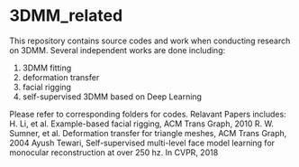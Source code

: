 # 3DMM_related
This repository contains source codes and work when conducting research on 3DMM. 
Several independent works are done including: 
  1. 3DMM fitting
  2. deformation transfer 
  3. facial rigging 
  4. self-supervised 3DMM based on Deep Learning
  
  
Please refer to corresponding folders for codes.
Relavant Papers includes:
   H. Li, et al. Example-based facial rigging, ACM Trans Graph, 2010
   R. W. Sumner, et al. Deformation transfer for triangle meshes, ACM Trans Graph, 2004
   Ayush Tewari, Self-supervised multi-level face model learning for monocular reconstruction at over 250 hz. In CVPR, 2018
 


